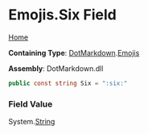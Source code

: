 # Emojis\.Six Field

[Home](../../../README.md)

**Containing Type**: [DotMarkdown](../../README.md)\.[Emojis](../README.md)

**Assembly**: DotMarkdown\.dll

```csharp
public const string Six = ":six:"
```

### Field Value

System\.[String](https://docs.microsoft.com/en-us/dotnet/api/system.string)